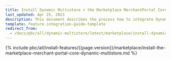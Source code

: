 ```yaml
---
title: Install Dynamic Multistore + the Marketplace MerchantPortal Core feature
last_updated: Apr 25, 2023
description: This document describes the process how to integrate Dynamic Store + the Marketplace MerchantPortal Core feature into a Spryker project.
template: feature-integration-guide-template
redirect_from:
  - /docs/pbc/all/dynamic-multistore/latest/marketplace/install-dynamic-multistore-the-marketplace-merchant-portal-core.html
---
```


{% include pbc/all/install-features/{{page.version}}/marketplace/install-the-marketplace-merchant-portal-core-dynamic-multistore.md %} <!-- To edit, see /_includes/pbc/all/install-features/202311.0/marketplace/install-the-marketplace-merchant-portal-core-dynamic-multistore.md -->

